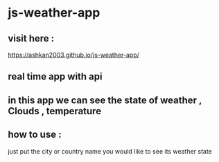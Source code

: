 # js-weather-app

## visit here : 
https://ashkan2003.github.io/js-weather-app/

## real time app with api

## in this app we can see the state of weather , Clouds , temperature 

## how to use : 
just put the city or country name you would like to see its weather state
